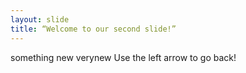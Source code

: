 ```yaml
---
layout: slide
title: “Welcome to our second slide!”
---
```

something new verynew
Use the left arrow to go back!
